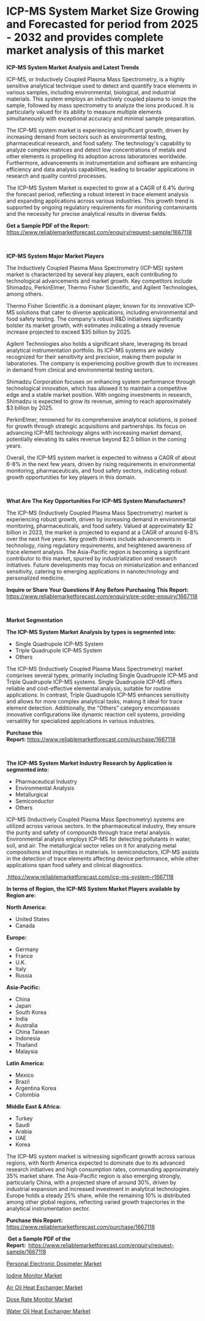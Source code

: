 <p><h1>ICP-MS System Market Size Growing and Forecasted for period from 2025 - 2032 and provides complete market analysis of this market</h1></p><p><strong>ICP-MS System Market Analysis and Latest Trends</strong></p>
<p><p>ICP-MS, or Inductively Coupled Plasma Mass Spectrometry, is a highly sensitive analytical technique used to detect and quantify trace elements in various samples, including environmental, biological, and industrial materials. This system employs an inductively coupled plasma to ionize the sample, followed by mass spectrometry to analyze the ions produced. It is particularly valued for its ability to measure multiple elements simultaneously with exceptional accuracy and minimal sample preparation.</p><p>The ICP-MS system market is experiencing significant growth, driven by increasing demand from sectors such as environmental testing, pharmaceutical research, and food safety. The technology's capability to analyze complex matrices and detect low concentrations of metals and other elements is propelling its adoption across laboratories worldwide. Furthermore, advancements in instrumentation and software are enhancing efficiency and data analysis capabilities, leading to broader applications in research and quality control processes. </p><p>The ICP-MS System Market is expected to grow at a CAGR of 6.4% during the forecast period, reflecting a robust interest in trace element analysis and expanding applications across various industries. This growth trend is supported by ongoing regulatory requirements for monitoring contaminants and the necessity for precise analytical results in diverse fields.</p></p>
<p><strong>Get a Sample PDF of the Report:&nbsp;</strong> <a href="https://www.reliablemarketforecast.com/enquiry/request-sample/1667118?utm_campaign=1167&utm_medium=2&utm_source=Github&utm_content=ia&utm_term=08042025&utm_id=icp-ms-system">https://www.reliablemarketforecast.com/enquiry/request-sample/1667118</a></p>
<p>&nbsp;</p>
<p><strong>ICP-MS System Major Market Players</strong></p>
<p><p>The Inductively Coupled Plasma Mass Spectrometry (ICP-MS) system market is characterized by several key players, each contributing to technological advancements and market growth. Key competitors include Shimadzu, PerkinElmer, Thermo Fisher Scientific, and Agilent Technologies, among others.</p><p>Thermo Fisher Scientific is a dominant player, known for its innovative ICP-MS solutions that cater to diverse applications, including environmental and food safety testing. The company's robust R&D initiatives significantly bolster its market growth, with estimates indicating a steady revenue increase projected to exceed $35 billion by 2025. </p><p>Agilent Technologies also holds a significant share, leveraging its broad analytical instrumentation portfolio. Its ICP-MS systems are widely recognized for their sensitivity and precision, making them popular in laboratories. The company is experiencing positive growth due to increases in demand from clinical and environmental testing sectors.</p><p>Shimadzu Corporation focuses on enhancing system performance through technological innovation, which has allowed it to maintain a competitive edge and a stable market position. With ongoing investments in research, Shimadzu is expected to grow its revenue, aiming to reach approximately $3 billion by 2025.</p><p>PerkinElmer, renowned for its comprehensive analytical solutions, is poised for growth through strategic acquisitions and partnerships. Its focus on advancing ICP-MS technology aligns with increasing market demand, potentially elevating its sales revenue beyond $2.5 billion in the coming years.</p><p>Overall, the ICP-MS system market is expected to witness a CAGR of about 6-8% in the next few years, driven by rising requirements in environmental monitoring, pharmaceuticals, and food safety sectors, indicating robust growth opportunities for key players in this domain.</p></p>
<p>&nbsp;</p>
<p><strong>What Are The Key Opportunities For ICP-MS System Manufacturers?</strong></p>
<p><p>The ICP-MS (Inductively Coupled Plasma Mass Spectrometry) market is experiencing robust growth, driven by increasing demand in environmental monitoring, pharmaceuticals, and food safety. Valued at approximately $2 billion in 2023, the market is projected to expand at a CAGR of around 6-8% over the next five years. Key growth drivers include advancements in technology, rising regulatory requirements, and heightened awareness of trace element analysis. The Asia-Pacific region is becoming a significant contributor to this market, spurred by industrialization and research initiatives. Future developments may focus on miniaturization and enhanced sensitivity, catering to emerging applications in nanotechnology and personalized medicine.</p></p>
<p><strong>Inquire or Share Your Questions If Any Before Purchasing This Report:</strong> <a href="https://www.reliablemarketforecast.com/enquiry/pre-order-enquiry/1667118?utm_campaign=1167&utm_medium=2&utm_source=Github&utm_content=ia&utm_term=08042025&utm_id=icp-ms-system">https://www.reliablemarketforecast.com/enquiry/pre-order-enquiry/1667118</a></p>
<p>&nbsp;</p>
<p><strong>Market Segmentation</strong></p>
<p><strong>The ICP-MS System Market Analysis by types is segmented into:</strong></p>
<p><ul><li>Single Quadrupole ICP-MS System</li><li>Triple Quadrupole ICP-MS System</li><li>Others</li></ul></p>
<p><p>The ICP-MS (Inductively Coupled Plasma Mass Spectrometry) market comprises several types, primarily including Single Quadrupole ICP-MS and Triple Quadrupole ICP-MS systems. Single Quadrupole ICP-MS offers reliable and cost-effective elemental analysis, suitable for routine applications. In contrast, Triple Quadrupole ICP-MS enhances sensitivity and allows for more complex analytical tasks, making it ideal for trace element detection. Additionally, the "Others" category encompasses innovative configurations like dynamic reaction cell systems, providing versatility for specialized applications in various industries.</p></p>
<p><strong>Purchase this Report:&nbsp;</strong><a href="https://www.reliablemarketforecast.com/purchase/1667118?utm_campaign=1167&utm_medium=2&utm_source=Github&utm_content=ia&utm_term=08042025&utm_id=icp-ms-system">https://www.reliablemarketforecast.com/purchase/1667118</a></p>
<p>&nbsp;</p>
<p><strong>The ICP-MS System Market Industry Research by Application is segmented into:</strong></p>
<p><ul><li>Pharmaceutical Industry</li><li>Environmental Analysis</li><li>Metallurgical</li><li>Semiconductor</li><li>Others</li></ul></p>
<p><p>ICP-MS (Inductively Coupled Plasma Mass Spectrometry) systems are utilized across various sectors. In the pharmaceutical industry, they ensure the purity and safety of compounds through trace metal analysis. Environmental analysis employs ICP-MS for detecting pollutants in water, soil, and air. The metallurgical sector relies on it for analyzing metal compositions and impurities in materials. In semiconductors, ICP-MS assists in the detection of trace elements affecting device performance, while other applications span food safety and clinical diagnostics.</p></p>
<p><a href="https://www.reliablemarketforecast.com/icp-ms-system-r1667118?utm_campaign=1167&utm_medium=2&utm_source=Github&utm_content=ia&utm_term=08042025&utm_id=icp-ms-system">&nbsp;https://www.reliablemarketforecast.com/icp-ms-system-r1667118</a></p>
<p><strong>In terms of Region, the ICP-MS System Market Players available by Region are:</strong></p>
<p>
    <p> <strong> North America: </strong>
        <ul>
            <li>United States</li>
            <li>Canada</li>
        </ul>
        </p> 
    <p> <strong> Europe: </strong>
        <ul>
            <li>Germany</li>
            <li>France</li>
            <li>U.K.</li>
            <li>Italy</li>
            <li>Russia</li>
        </ul>
        </p> 
    <p> <strong> Asia-Pacific: </strong>
        <ul>
            <li>China</li>
            <li>Japan</li>
            <li>South Korea</li>
            <li>India</li>
            <li>Australia</li>
            <li>China Taiwan</li>
            <li>Indonesia</li>
            <li>Thailand</li>
            <li>Malaysia</li>
        </ul>
        </p> 
    <p> <strong> Latin America: </strong>
        <ul>
            <li>Mexico</li>
            <li>Brazil</li>
            <li>Argentina Korea</li>
            <li>Colombia</li>
        </ul>
        </p> 
    <p> <strong> Middle East & Africa: </strong>
        <ul>
            <li>Turkey</li>
            <li>Saudi</li>
            <li>Arabia</li>
            <li>UAE</li>
            <li>Korea</li>
        </ul>
    </p>
    </p>
<p><p>The ICP-MS system market is witnessing significant growth across various regions, with North America expected to dominate due to its advanced research initiatives and high consumption rates, commanding approximately 35% market share. The Asia-Pacific region is also emerging strongly, particularly China, with a projected share of around 30%, driven by industrial expansion and increased investment in analytical technologies. Europe holds a steady 25% share, while the remaining 10% is distributed among other global regions, reflecting varied growth trajectories in the analytical instrumentation sector.</p></p>
<p><strong>Purchase this Report: </strong><a href="https://www.reliablemarketforecast.com/purchase/1667118?utm_campaign=1167&utm_medium=2&utm_source=Github&utm_content=ia&utm_term=08042025&utm_id=icp-ms-system">https://www.reliablemarketforecast.com/purchase/1667118</a></p>
<p>&nbsp;<strong>Get a Sample PDF of the Report:&nbsp;&nbsp;</strong><a href="https://www.reliablemarketforecast.com/enquiry/request-sample/1667118?utm_campaign=1167&utm_medium=2&utm_source=Github&utm_content=ia&utm_term=08042025&utm_id=icp-ms-system">https://www.reliablemarketforecast.com/enquiry/request-sample/1667118</a></p>
<p><strong></strong></p>
<p><p><a href="https://github.com/memorirummy/Market-Research-Report-List-1/blob/main/personal-electronic-dosimeter-market.md?utm_campaign=1167&utm_medium=2&utm_source=Github&utm_content=ia&utm_term=08042025&utm_id=icp-ms-system">Personal Electronic Dosimeter Market</a></p><p><a href="https://github.com/voetzeszuh/Market-Research-Report-List-1/blob/main/iodine-monitor-market.md?utm_campaign=1167&utm_medium=2&utm_source=Github&utm_content=ia&utm_term=08042025&utm_id=icp-ms-system">Iodine Monitor Market</a></p><p><a href="https://github.com/gunbybeahmg1/Market-Research-Report-List-1/blob/main/air-oil-heat-exchanger-market.md?utm_campaign=1167&utm_medium=2&utm_source=Github&utm_content=ia&utm_term=08042025&utm_id=icp-ms-system">Air Oil Heat Exchanger Market</a></p><p><a href="https://github.com/alasmyayock/Market-Research-Report-List-1/blob/main/dose-rate-monitor-market.md?utm_campaign=1167&utm_medium=2&utm_source=Github&utm_content=ia&utm_term=08042025&utm_id=icp-ms-system">Dose Rate Monitor Market</a></p><p><a href="https://github.com/celpabembes/Market-Research-Report-List-1/blob/main/water-oil-heat-exchanger-market.md?utm_campaign=1167&utm_medium=2&utm_source=Github&utm_content=ia&utm_term=08042025&utm_id=icp-ms-system">Water Oil Heat Exchanger Market</a></p></p>
